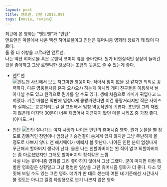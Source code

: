 ```yaml
---
layout: post
title: 앤트맨, 인턴 (2015.09)
tags: [movie, review]
---
```

최근에 본 영화는 "앤트맨"과 "인턴"  
앤트맨은 마블에서 나온 액션 히어로물이고 인턴은 휴머니즘 영화라 장르가 꽤 많이 다르다.  
둘 중 더 취향을 고르라면 앤트맨.  
나는 액션 히어로물 혹은 로맨틱 코미디 류를 좋아한다. 뭔가 비현실적인 상상이 들어간 것을 좋아하고 그냥 로맨틱한 것보다는 조금의 웃음도 줄 수 있는게 좋다.  

* 앤트맨  
![앤트맨](http://lh3.googleusercontent.com/-yAVC7bKzUyk/VgjvEJKWEqI/AAAAAAAAAIg/Z82zMc1vt_o/s1280/upload_-1.jpg)
사진에서 보듯 자그마한 영웅이다. 작아서 힘이 없을 것 같지만 의외로 강력하다. 다른 영웅들처럼 혼자 으샤으샤 하는게 아니라 개미 친구들을 이용해서 날아다닐 수도 있고 원격으로 뭔가를 할 수도 있다. 생애 처음으로 개미가 귀엽다고 느껴졌다. 기존 마블은 막판에 엄청나게 쿵쾅거렸다면 이건 쿵쾅거리지만 작은 사이즈라 실제로는 콩콩거리는걸 잘 표현해서 엄청 역동적인데 귀엽다. 초반엔 그리 재밌지 않은데 마지막 30분이 너무 재밌어서 지금까지 봤던 마블 시리즈 중 가장 좋다. (아마도..ㅋ)

* 인턴
![인턴](http://lh3.googleusercontent.com/-reGBZVqP1wY/VgjvFFqFcbI/AAAAAAAAAIo/fZ5SiBKQyEI/s1280/upload_-1.jpg)
잘나가는 여자 사장과 나이든 인턴의 휴머니즘 영화. 뭔가 눈물을 뺄 정도로 감동적인 장면이나 엄청난 기승전결이 숨겨져 있지 않지만 그냥 무난하게 볼 정도로 나쁘지 않다. 앤 헤서웨이가 예뻐서 볼 맛난다. 나이든 인턴 분이 엄청나게 푸근해서 할아버지 생각이 난다. 물론 나는 친할아버지는 뵌 적이 없고 외할아버지는 좀 마르셨었지만 그래도 할아버지의 정석같은 느낌.  
사실 나는 휴머니즘 영화를 그리 좋아하지 않아서 그냥 그랬다. 굳이 따지면 이런 특별한 영화같은 상황말고 그냥 평범한 일상을 그린 휴머니즘 영화가 더 좋다. 다소 밋밋해 보일 수도 있는 그런 영화. 얘기가 딴 데로 샜는데 여튼 내 기준에선 시간내서 볼 정도는 아니고 킬링 타임용으로 보기 나쁘지 않은 영화